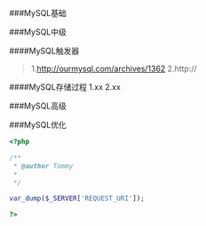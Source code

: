 ###MySQL基础

###MySQL中级

  ####MySQL触发器
  >1.http://ourmysql.com/archives/1362                                                                                      2.http://
  
  
  ####MySQL存储过程
  1.xx
  2.xx
  
###MySQL高级

###MySQL优化

```php
<?php

/**
 * @author Tommy
 *
 */

var_dump($_SERVER['REQUEST_URI']);

?>

